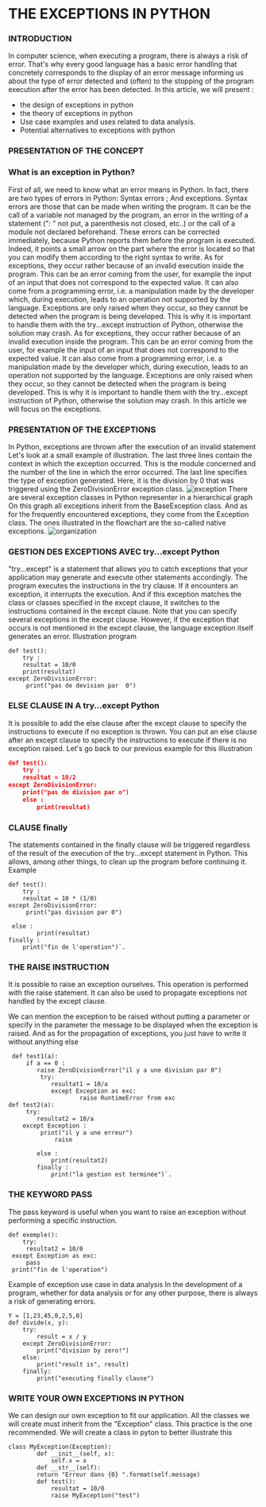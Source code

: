 # THE EXCEPTIONS IN PYTHON
### INTRODUCTION
In computer science, when executing a program, there is always a risk of error. That's why every good language has a basic error handling that concretely corresponds to the display of an error message informing us about the type of error detected and (often) to the stopping of the program execution after the error has been detected.
In this article, we will present : 
- the design of exceptions in python 
- the theory of exceptions in python 
- Use case examples and uses related to data analysis.
- Potential alternatives to exceptions with python 

### PRESENTATION OF THE CONCEPT
### What is an exception in Python?
First of all, we need to know what an error means in Python. In fact, there are two types of errors in Python:
Syntax errors ;
And exceptions.
Syntax errors are those that can be made when writing the program. It can be the call of a variable not managed by the program, an error in the writing of a statement (": " not put, a parenthesis not closed, etc..) or the call of a module not declared beforehand. These errors can be corrected immediately, because Python reports them before the program is executed. Indeed, it points a small arrow on the part where the error is located so that you can modify them according to the right syntax to write.
As for exceptions, they occur rather because of an invalid execution inside the program. This can be an error coming from the user, for example the input of an input that does not correspond to the expected value. It can also come from a programming error, i.e. a manipulation made by the developer which, during execution, leads to an operation not supported by the language. Exceptions are only raised when they occur, so they cannot be detected when the program is being developed. This is why it is important to handle them with the try...except instruction of Python, otherwise the solution may crash.
As for exceptions, they occur rather because of an invalid execution inside the program. This can be an error coming from the user, for example the input of an input that does not correspond to the expected value. It can also come from a programming error, i.e. a manipulation made by the developer which, during execution, leads to an operation not supported by the language. Exceptions are only raised when they occur, so they cannot be detected when the program is being developed. This is why it is important to handle them with the try...except instruction of Python, otherwise the solution may crash.
In this article we will focus on the exceptions. 
### PRESENTATION OF THE EXCEPTIONS
In Python, exceptions are thrown after the execution of an invalid statement Let's look at a small example of illustration.
The last three lines contain the context in which the exception occurred. This is the module concerned and the number of the line in which the error occurred. The last line specifies the type of exception generated. Here, it is the division by 0 that was triggered using the ZeroDivisionError exception class. 
![exception]( https://drive.google.com/file/d/133BTC0s-Pv8hrLPqhonhp3rYwS2RsJRI/view?usp=share_link )
There are several exception classes in Python representer in a hierarchical graph 
On this graph all exceptions inherit from the BaseException class. And as for the frequently encountered exceptions, they come from the Exception class. The ones illustrated in the flowchart are the so-called native exceptions.
![organization](https://drive.google.com/file/d/1jENPPnjPhv8IFwYHid5eMsoI-qc4H5f4/view?usp=share_link)
### GESTION DES EXCEPTIONS AVEC try...except Python
"try...except" is a statement that allows you to catch exceptions that your application may generate and execute other statements accordingly.
The program executes the instructions in the try clause. If it encounters an exception, it interrupts the execution. And if this exception matches the class or classes specified in the except clause, it switches to the instructions contained in the except clause. Note that you can specify several exceptions in the except clause. 
However, if the exception that occurs is not mentioned in the except clause, the language exception itself generates an error.
Illustration program 
```
def test():
    try :
    resultat = 10/0
    print(resultat)
except ZeroDivisionError:
     print("pas de devision par  0")
```

### ELSE CLAUSE IN A try...except Python
It is possible to add the else clause after the except clause to specify the instructions to execute if no exception is thrown.
You can put an else clause after an except clause to specify the instructions to execute if there is no exception raised.
Let's go back to our previous example for this illustration 
```json
def test():
    try :
    resultat = 10/2
except ZeroDivisionError:
    print("pas de division par o")    
    else :
        print(resultat)
```
### CLAUSE finally
 The statements contained in the finally clause will be triggered regardless of the result of the execution of the try...except statement in Python. This allows, among other things, to clean up the program before continuing it.
Example 
```
def test():
    try : 
    resultat = 10 * (1/0)
except ZeroDivisionError:
     print("pas division par 0")
   
 else :
        print(resultat)
finally :
    print("fin de l'operation")`.
```
### THE RAISE INSTRUCTION
It is possible to raise an exception ourselves. This operation is performed with the raise statement. It can also be used to propagate exceptions not handled by the except clause.

We can mention the exception to be raised without putting a parameter or specify in the parameter the message to be displayed when the exception is raised. And as for the propagation of exceptions, you just have to write it without anything else
```
 def test1(a):
     if a == 0 :
        raise ZeroDivisionError("il y a une division par 0")
         try:
            resultat1 = 10/a
            except Exception as exc:
                    raise RuntimeError from exc
def test2(a):
     try:
        resultat2 = 10/a
    except Exception :
         print("il y a une erreur")
             raise

        else :
            print(resultat2)
        finally :
            print("la gestion est terminée")`.
```
### THE KEYWORD PASS
The pass keyword is useful when you want to raise an exception without performing a specific instruction.
```
def exemple():
    try:
     resultat2 = 10/0
 except Exception as exc:
     pass
 print("fin de l'operation")
```
Example of exception use case in data analysis 
In the development of a program, whether for data analysis or for any other purpose, there is always a risk of generating errors. 
```
Y = [1,23,45,0,2,5,0]
def divide(x, y):
    try:
        result = x / y
    except ZeroDivisionError:
        print("division by zero!")
    else:
        print("result is", result)
    finally:
        print("executing finally clause")
```
### WRITE YOUR OWN EXCEPTIONS IN PYTHON
We can design our own exception to fit our application. All the classes we will create must inherit from the "Exception" class. This practice is the one recommended. 
We will create a class in pyton to better illustrate this 
```
class MyException(Exception):
        def __init__(self, x):
            self.x = x
        def __str__(self):
        return "Erreur dans {0} ".format(self.message)
        def test():
            resultat = 10/0
            raise MyException("test")
```


